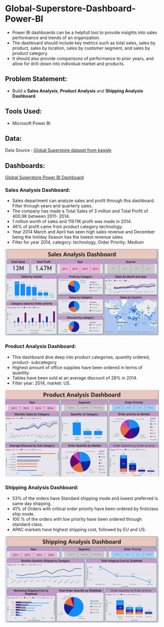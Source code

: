 # Global-Superstore-Dashboard-Power-BI
- Power BI dashboards can be a helpfull tool to provide insights into sales performance and trends of an organization.
- The dashboard should include key metrics such as total sales, sales by product, sales by location, sales by customer segment, and sales by product category.
- It should also provide comparisons of performance to prior years, and allow for drill-down into individual market and products.

## Problem Statement:
- Build a **Sales Analysis**, **Product Analysis** and **Shipping Analysis Dashboard**.

## Tools Used:
- Microsoft Power BI

## Data:
Data Source : [Global Superstore dataset from kaggle](https://www.kaggle.com/datasets/laibaanwer/superstore-sales-dataset)

## Dashboards:
[Global Superstore Power BI Dashboard](https://app.powerbi.com/links/N3hrAR_pEV?ctid=ab384a2f-d0bd-4e8d-a4b9-e3fb4ed82661&pbi_source=linkShare)

### Sales Analysis Dashboard:
- Sales department can analyze sales and profit through this dashboard. Filter through years and quarterly sales.
- The company has made a Total Sales of 3 million and Total Profit of 400.9K between 2011- 2014.
- 1 million worth of sales and 119.11K profit was made in 2014.
- 46% of profit came from product category technology.
- Year 2014 March and April has seen high sales revenue and December being the holiday Season has the lowest revenue sales.
- Filter for year 2014, category: technology, Order Priority: Medium

![](https://github.com/ShivankUdayawal/Global-Superstore-Dashboard-Power-BI/blob/main/Sale%20Analysis%20Dashboard.png)

### Product Analysis Dashboard:
- This dashboard dive deep into product categories, quantity ordered, product- subcategory
- Highest amount of office supplies have been ordered in terms of quantity.
- Tables have been sold at an average discount of 28% in 2014.
- Filter year: 2014, market: US.

![](https://github.com/ShivankUdayawal/Global-Superstore-Dashboard-Power-BI/blob/main/Product%20Analysis%20Dashboard.png)

### Shipping Analysis Dashboard:
- 53% of the orders have Standard shipping mode and lowest preferred is same day shipping.
- 41% of Orders with critical order priority have been ordered by firstclass ship mode.
- 100 % of the orders with low priority have been ordered through standard class.
- APAC markets have highest shipping cost, followed by EU and US.

![](https://github.com/ShivankUdayawal/Global-Superstore-Dashboard-Power-BI/blob/main/Shipping%20Analysis%20Dashboard.png)










